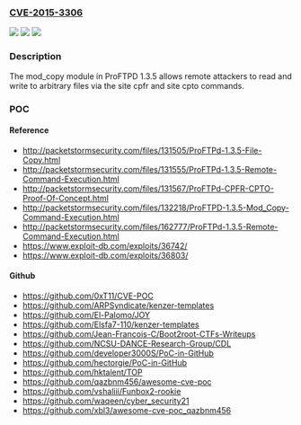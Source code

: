 ### [CVE-2015-3306](https://cve.mitre.org/cgi-bin/cvename.cgi?name=CVE-2015-3306)
![](https://img.shields.io/static/v1?label=Product&message=n%2Fa&color=blue)
![](https://img.shields.io/static/v1?label=Version&message=n%2Fa&color=blue)
![](https://img.shields.io/static/v1?label=Vulnerability&message=n%2Fa&color=brighgreen)

### Description

The mod_copy module in ProFTPD 1.3.5 allows remote attackers to read and write to arbitrary files via the site cpfr and site cpto commands.

### POC

#### Reference
- http://packetstormsecurity.com/files/131505/ProFTPd-1.3.5-File-Copy.html
- http://packetstormsecurity.com/files/131555/ProFTPd-1.3.5-Remote-Command-Execution.html
- http://packetstormsecurity.com/files/131567/ProFTPd-CPFR-CPTO-Proof-Of-Concept.html
- http://packetstormsecurity.com/files/132218/ProFTPD-1.3.5-Mod_Copy-Command-Execution.html
- http://packetstormsecurity.com/files/162777/ProFTPd-1.3.5-Remote-Command-Execution.html
- https://www.exploit-db.com/exploits/36742/
- https://www.exploit-db.com/exploits/36803/

#### Github
- https://github.com/0xT11/CVE-POC
- https://github.com/ARPSyndicate/kenzer-templates
- https://github.com/El-Palomo/JOY
- https://github.com/Elsfa7-110/kenzer-templates
- https://github.com/Jean-Francois-C/Boot2root-CTFs-Writeups
- https://github.com/NCSU-DANCE-Research-Group/CDL
- https://github.com/developer3000S/PoC-in-GitHub
- https://github.com/hectorgie/PoC-in-GitHub
- https://github.com/hktalent/TOP
- https://github.com/qazbnm456/awesome-cve-poc
- https://github.com/vshaliii/Funbox2-rookie
- https://github.com/waqeen/cyber_security21
- https://github.com/xbl3/awesome-cve-poc_qazbnm456

